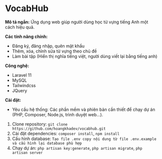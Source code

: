 # VocabHub

**Mô tả ngắn:** Ứng dụng web giúp người dùng học từ vựng tiếng Anh một cách hiệu quả.

**Các tính năng chính:**
-   Đăng ký, đăng nhập, quên mật khẩu
-   Thêm, xóa, chỉnh sửa từ vựng theo chủ đề
-   Làm bài tập (Hiển thị nghĩa tiếng việt, người dùng viết lại bằng tiếng anh)

**Công nghệ:**

-   Laravel 11
-   MySQL
-   Tailwindcss
-   JQuery

**Cài đặt:**

-   Yêu cầu hệ thống: Các phần mềm và phiên bản cần thiết để chạy dự án (PHP, Composer, Node.js, trình duyệt web...).

1. Clone repository: `git clone https://github.com/hoangkhadev/vocabhub.git`
2. Cài đặt dependencies: `composer install`, `npm install`
3. Cấu hình database: `Tạo file .env copy nội dung từ file .env.example và cấu hình lại database phù hợp`
4. Chạy dự án: `php artisan key:generate`, `php artisan migrate`, `php artisan server`
